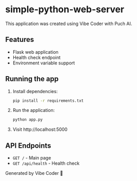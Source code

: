 # simple-python-web-server

This application was created using Vibe Coder with Puch AI.

## Features
- Flask web application
- Health check endpoint
- Environment variable support

## Running the app

1. Install dependencies:
   ```bash
   pip install -r requirements.txt
   ```

2. Run the application:
   ```bash
   python app.py
   ```

3. Visit http://localhost:5000

## API Endpoints

- `GET /` - Main page
- `GET /api/health` - Health check

Generated by Vibe Coder 🤖
